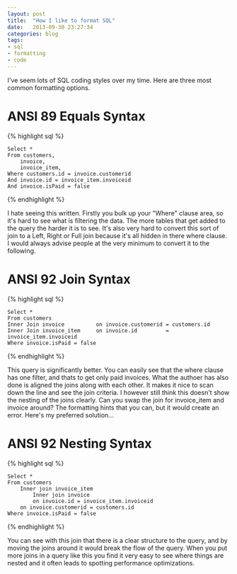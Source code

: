 ```yaml
---
layout: post
title:  "How I like to format SQL"
date:   2013-09-30 23:27:34
categories: blog
tags: 
- sql
- formatting
- code
---
```


I've seem lots of SQL coding styles over my time. Here are three most common formatting options.

ANSI 89 Equals Syntax
=====================

{% highlight sql %}

    Select *
    From customers,
        invoice,
        invoice_item,
    Where customers.id = invoice.customerid
    And invoice.id = invoice_item.invoiceid
    And invoice.isPaid = false

{% endhighlight %}

I hate seeing this written. Firstly you bulk up your "Where" clause area, so it's hard to see what is filtering the data. The more tables that get added to the query the harder it is to see. It's also very hard to convert this sort of join to a Left, Right or Full join because it's all hidden in there where clause. I would always advise people at the very minimum to convert it to the following.

ANSI 92 Join Syntax
===================

{% highlight sql %}

    Select *
    From customers
    Inner Join invoice          on invoice.customerid = customers.id 
    Inner Join invoice_item     on invoice.id         = invoice_item.invoiceid 
    Where invoice.isPaid = false 

{% endhighlight %}

This query is significantly better. You can easily see that the where clause has one filter, and thats to get only paid invoices. What the authoer has also done is aligned the joins along with each other. It makes it nice to scan down the line and see the join criteria. I however still think this doesn't show the nesting of the joins clearly. Can you swap the join for invoice_item and invoice around? The formatting hints that you can, but it would create an error. Here's my preferred solution...

ANSI 92 Nesting Syntax
======================

{% highlight sql %}

    Select *
    From customers
        Inner join invoice_item
            Inner join invoice
            on invoice.id = invoice_item.invoiceid 
        on invoice.customerid = customers.id 
    Where invoice.isPaid = false 
        
{% endhighlight %}

You can see with this join that there is a clear structure to the query, and by moving the joins around it would break the flow of the query. When you put more joins in a query like this you find it very easy to see where things are nested and it often leads to spotting performance optimizations.